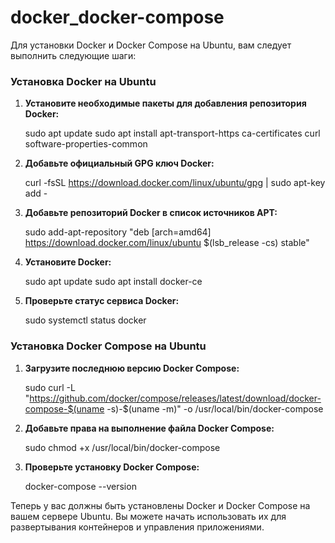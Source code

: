 # docker_docker-compose

Для установки Docker и Docker Compose на Ubuntu, вам следует выполнить следующие шаги:

### Установка Docker на Ubuntu

1. **Установите необходимые пакеты для добавления репозитория Docker:**
   
    
    sudo apt update
    sudo apt install apt-transport-https ca-certificates curl software-properties-common
    

2. **Добавьте официальный GPG ключ Docker:**
   
    
    curl -fsSL https://download.docker.com/linux/ubuntu/gpg | sudo apt-key add -
    

3. **Добавьте репозиторий Docker в список источников APT:**
   
    
    sudo add-apt-repository "deb [arch=amd64] https://download.docker.com/linux/ubuntu $(lsb_release -cs) stable"
    

4. **Установите Docker:**
   
    
    sudo apt update
    sudo apt install docker-ce
    

5. **Проверьте статус сервиса Docker:**
   
    
    sudo systemctl status docker
    

### Установка Docker Compose на Ubuntu

1. **Загрузите последнюю версию Docker Compose:**
   
    
    sudo curl -L "https://github.com/docker/compose/releases/latest/download/docker-compose-$(uname -s)-$(uname -m)" -o /usr/local/bin/docker-compose
    

2. **Добавьте права на выполнение файла Docker Compose:**
   
    
    sudo chmod +x /usr/local/bin/docker-compose
    

3. **Проверьте установку Docker Compose:**
   
    
    docker-compose --version
    

Теперь у вас должны быть установлены Docker и Docker Compose на вашем сервере Ubuntu. Вы можете начать использовать их для развертывания контейнеров и управления приложениями.